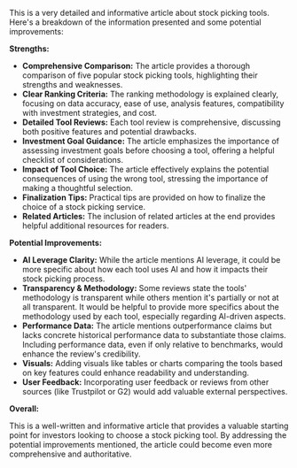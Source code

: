 This is a very detailed and informative article about stock picking tools. Here's a breakdown of the information presented and some potential improvements:

**Strengths:**

* **Comprehensive Comparison:** The article provides a thorough comparison of five popular stock picking tools, highlighting their strengths and weaknesses.
* **Clear Ranking Criteria:** The ranking methodology is explained clearly, focusing on data accuracy, ease of use, analysis features, compatibility with investment strategies, and cost. 
* **Detailed Tool Reviews:** Each tool review is comprehensive, discussing both positive features and potential drawbacks.
* **Investment Goal Guidance:**  The article emphasizes the importance of assessing investment goals before choosing a tool, offering a helpful checklist of considerations.
* **Impact of Tool Choice:**  The article effectively explains the potential consequences of using the wrong tool, stressing the importance of making a thoughtful selection.
* **Finalization Tips:** Practical tips are provided on how to finalize the choice of a stock picking service.
* **Related Articles:**  The inclusion of related articles at the end provides helpful additional resources for readers. 

**Potential Improvements:**

* **AI Leverage Clarity:** While the article mentions AI leverage, it could be more specific about how each tool uses AI and how it impacts their stock picking process. 
* **Transparency & Methodology:** Some reviews state the tools' methodology is transparent while others mention it's partially or not at all transparent.  It would be helpful to provide more specifics about the methodology used by each tool, especially regarding AI-driven aspects.
* **Performance Data:** The article mentions outperformance claims but lacks concrete historical performance data to substantiate those claims.  Including performance data, even if only relative to benchmarks, would enhance the review's credibility.
* **Visuals:**  Adding visuals like tables or charts comparing the tools based on key features could enhance readability and understanding.
* **User Feedback:**  Incorporating user feedback or reviews from other sources (like Trustpilot or G2) would add valuable external perspectives. 

**Overall:**

This is a well-written and informative article that provides a valuable starting point for investors looking to choose a stock picking tool. By addressing the potential improvements mentioned, the article could become even more comprehensive and authoritative. 
